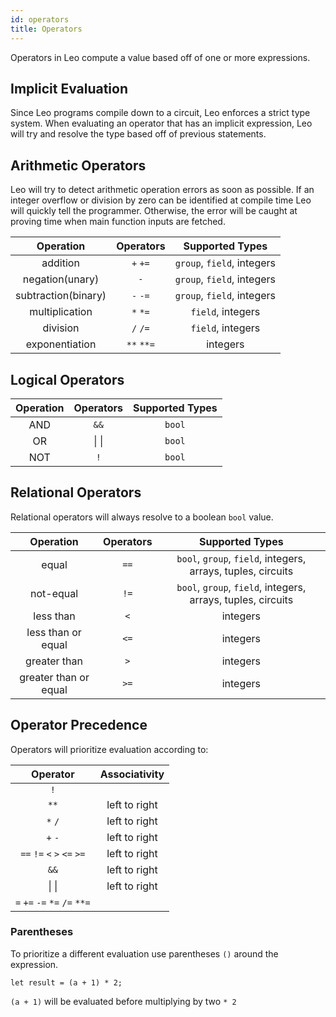 ```yaml
---
id: operators
title: Operators
---
```


Operators in Leo compute a value based off of one or more expressions.

## Implicit Evaluation
Since Leo programs compile down to a circuit, Leo enforces a strict type system.
When evaluating an operator that has an implicit expression, Leo will try and resolve the type based off of previous statements.

## Arithmetic Operators

Leo will try to detect arithmetic operation errors as soon as possible. 
If an integer overflow or division by zero can be identified at compile time Leo will quickly tell the programmer.
Otherwise, the error will be caught at proving time when main function inputs are fetched.

| Operation        |  Operators |         Supported Types        |
|:----------------:|:----------:|:------------------------------:|
| addition         |  `+` `+=`  | `group`, `field`, integers |
| negation(unary)  |   `-`      | `group`, `field`, integers | 
| subtraction(binary)|  `-` `-=`  | `group`, `field`, integers |
| multiplication   |  `*` `*=`  |     `field`, integers      |
| division         |  `/` `/=`  |     `field`, integers      |
| exponentiation   | `**` `**=` |        integers            |

## Logical Operators

| Operation | Operators | Supported Types |
|:---------:|:---------:|:---------------:|
| AND       | `&&`      | `bool`          |
| OR        | \| \|     | `bool`          |
| NOT       | `!`       | `bool`          |

## Relational Operators

Relational operators will always resolve to a boolean `bool` value.

|       Operation       | Operators |           Supported Types           |
|:---------------------:|:---------:|:-----------------------------------:|
| equal                 | `==`      | `bool`, `group`, `field`, integers, arrays, tuples, circuits |
| not-equal             | `!=`      | `bool`, `group`, `field`, integers, arrays, tuples, circuits |
| less than             | `<`       |           integers              |
| less than or equal    | `<=`      |           integers              |
| greater than          | `>`       |           integers              |
| greater than or equal | `>=`      |           integers              |

## Operator Precedence
Operators will prioritize evaluation according to:

|            Operator           | Associativity |
|:-----------------------------:|:-------------:|
|              `!`              |               |
|              `**`             | left to right |
|             `*` `/`           | left to right |
|             `+` `-`           | left to right |
|  `==` `!=` `<` `>` `<=` `>=`  | left to right |
|              `&&`             | left to right |
|             \| \|             | left to right |
| `=` `+=` `-=` `*=` `/=` `**=` |               |

### Parentheses

To prioritize a different evaluation use parentheses `()` around the expression.

```leo
let result = (a + 1) * 2; 
```
`(a + 1)` will be evaluated before multiplying by two `* 2`